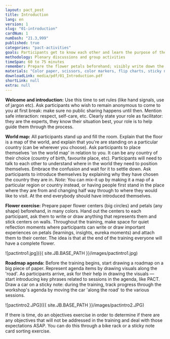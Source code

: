 ```yaml
---
layout: pact_post
title: Introduction
lang: en
version: 1
slug: "01-introduction"
cardNum: 1
numDash: "21.3,999"
published: true
categories: "pact-activities"
goals: Participants get to know each other and learn the purpose of the training.
methodology: Plenary discussions and group activities
timeSpan: 60 to 75 minutes
remember: Prepare the flower petals beforehand; visibly write down the ground rules; everyone should make their reflection petal
materials: "Color paper, scissors, color markers, flip charts, sticky notes"
downloadLink: media/pdf/01_Introduction.pdf
shortLink: null
extra: null
---
```




**Welcome and introduction:** Use this time to set rules (like hand signals, use of jargon etc). Ask participants who wish to remain anonymous to come to you at first break: make sure no public sharing happens until then. Mention safe interaction: respect, self-care, etc. Clearly state your role as facilitator: they are the experts, they know their situation best, your role is to help guide them through the process.

**World map:** All participants stand up and fill the room. Explain that the floor is a map of the world, and explain that you're are standing on a particular country (can be wherever you choose). Ask participants to place themselves 'on the world map' in relation to you. It can be any country of their choice (country of birth, favourite place, etc). Participants will need to talk to each other to understand where in the world they need to position themselves. Embrace the confusion and wait for it to settle down. Ask participants to introduce themselves by explaining why they have chosen the country they are in. _Note:_ You can mix-it up by making it a map of a particular region or country instead, or having people first stand in the place where they are from and changing half way through to where they would like to visit. At the end everybody should have introduced themselves. 

**Flower exercise:** Prepare paper flower centers (big circles) and petals (any shape) beforehand, in many colors. Hand out the centers to each participant, ask them to write or draw anything that represents them and stick centers on walls. Throughout the training, make space for quiet reflection moments where participants can write or draw important experiences on petals (learnings, insights, eureka moments) and attach them to their center. The idea is that at the end of the training everyone will have a complete flower. 

![pactintro1.jpg]({{ site.JB.BASE_PATH }}/images/pactintro1.jpg)

**Roadmap agenda:** Before the training begins, start drawing a roadmap on a big piece of paper. Represent agenda items by drawing visuals along the 'road'. As participants arrive, ask for their help in drawing the visuals — start introducing key phrases related to sessions in the agenda, like PACT. Draw a car on a sticky note: during the training, track progress through the workshop's agenda by moving the car 'along the road' to the various sessions.

![pactintro2.JPG]({{ site.JB.BASE_PATH }}/images/pactintro2.JPG)

<div class="cs-online" id="onlineContent" markdown="1">
If there is time, do an objectives exercise in order to determine if there are any objectives that will not be addressed in the training and deal with those expectations ASAP. You can do this through a bike rack or a sticky note card sorting exercise.
</div>

